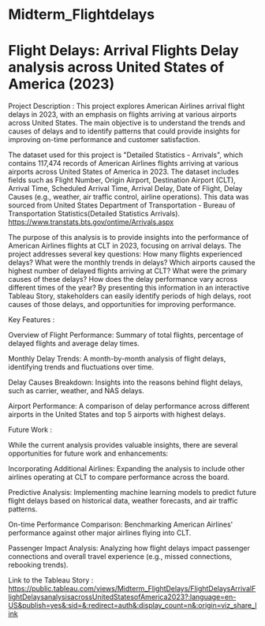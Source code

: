 # Midterm_Flightdelays
# Flight Delays: Arrival Flights Delay analysis across United States of America (2023)

Project Description : This project explores American Airlines arrival flight delays in 2023, with an emphasis on flights arriving at various airports across United States. The main objective is to understand the trends and causes of delays and to identify patterns that could provide insights for improving on-time performance and customer satisfaction.

The dataset used for this project is "Detailed Statistics - Arrivals", which contains 117,474 records of American Airlines flights arriving at various airports across United States of America in 2023. The dataset includes fields such as Flight Number, Origin Airport, Destination Airport (CLT), Arrival Time, Scheduled Arrival Time, Arrival Delay, Date of Flight, Delay Causes (e.g., weather, air traffic control, airline operations).
This data was sourced from United States Department of Transportation - Bureau of Transportation Statistics(Detailed Statistics Arrivals). https://www.transtats.bts.gov/ontime/Arrivals.aspx

The purpose of this analysis is to provide insights into the performance of American Airlines flights at CLT in 2023, focusing on arrival delays. The project addresses several key questions:
How many flights experienced delays?
What were the monthly trends in delays?
Which airports caused the highest number of delayed flights arriving at CLT?
What were the primary causes of these delays?
How does the delay performance vary across different times of the year?
By presenting this information in an interactive Tableau Story, stakeholders can easily identify periods of high delays, root causes of those delays, and opportunities for improving performance.

Key Features :

Overview of Flight Performance: Summary of total flights, percentage of delayed flights and average delay times. 

Monthly Delay Trends: A month-by-month analysis of flight delays, identifying trends and fluctuations over time.

Delay Causes Breakdown: Insights into the reasons behind flight delays, such as carrier, weather, and NAS delays.

Airport Performance: A comparison of delay performance across different airports in the United States and top 5 airports with highest delays.

Future Work :

While the current analysis provides valuable insights, there are several opportunities for future work and enhancements:

Incorporating Additional Airlines: Expanding the analysis to include other airlines operating at CLT to compare performance across the board.

Predictive Analysis: Implementing machine learning models to predict future flight delays based on historical data, weather forecasts, and air traffic patterns.

On-time Performance Comparison: Benchmarking American Airlines' performance against other major airlines flying into CLT.

Passenger Impact Analysis: Analyzing how flight delays impact passenger connections and overall travel experience (e.g., missed connections, rebooking trends).

Link to the Tableau Story : https://public.tableau.com/views/Midterm_FlightDelays/FlightDelaysArrivalFlightDelaysanalysisacrossUnitedStatesofAmerica2023?:language=en-US&publish=yes&:sid=&:redirect=auth&:display_count=n&:origin=viz_share_link
